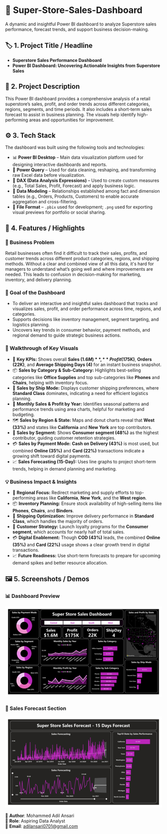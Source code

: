 # 🛒 Super-Store-Sales-Dashboard 

A dynamic and insightful Power BI dashboard to analyze Superstore sales performance, forecast trends, and support business decision-making.


## 🏷️ 1. Project Title / Headline

- **Superstore Sales Performance Dashboard**
- **Power BI Dashboard: Uncovering Actionable Insights from Superstore Sales**


## 📝 2. Project Description

This Power BI dashboard provides a comprehensive analysis of a retail superstore’s sales, profit, and order trends across different categories, regions, segments, and time periods. It also includes a short-term sales forecast to assist in business planning. The visuals help identify high-performing areas and opportunities for improvement.


## ⚙️ 3. Tech Stack

The dashboard was built using the following tools and technologies:

- 📊 **Power BI Desktop** – Main data visualization platform used for designing interactive dashboards and reports.  
- 📂 **Power Query** – Used for data cleaning, reshaping, and transforming raw Excel data before visualization.  
- 🧠 **DAX (Data Analysis Expressions)** – Used to create custom measures (e.g., Total Sales, Profit, Forecast) and apply business logic.  
- 📝 **Data Modeling** – Relationships established among fact and dimension tables (e.g., Orders, Products, Customers) to enable accurate aggregation and cross-filtering.  
- 📁 **File Format** – `.pbix` used for development; `.png` used for exporting visual previews for portfolio or social sharing.


## 🌟 4. Features / Highlights

### 🧩 Business Problem

Retail businesses often find it difficult to track their sales, profits, and customer trends across different product categories, regions, and shipping methods. Without a clear and combined view of all this data, it's hard for managers to understand what’s going well and where improvements are needed. This leads to confusion in decision-making for marketing, inventory, and delivery planning.

### 🎯 Goal of the Dashboard

- To deliver an interactive and insightful sales dashboard that tracks and visualizes sales, profit, and order performance across time, regions, and categories.
- Supports decisions like inventory management, segment targeting, and logistics planning.
- Uncovers key trends in consumer behavior, payment methods, and regional demand to guide strategic business actions.

### 🧭 Walkthrough of Key Visuals

- 📌 **Key KPIs:** Shows overall **Sales ($1.6M)**, **Profit ($175K)**, **Orders (22K)**, and **Average Shipping Days (4)** for an instant business snapshot.  
- 📦 **Sales by Category & Sub-Category:** Highlights best-selling categories like **Office Supplies** and top sub-categories like **Phones** and **Chairs**, helping with inventory focus.  
- 🛫 **Sales by Ship Mode:** Displays customer shipping preferences, where **Standard Class** dominates, indicating a need for efficient logistics planning.  
- 📅 **Monthly Sales & Profit by Year:** Identifies seasonal patterns and performance trends using area charts, helpful for marketing and budgeting.  
- 🗺️ **Sales by Region & State:** Maps and donut charts reveal that **West (33%)** and states like **California** and **New York** are top contributors.  
- 👥 **Sales by Segment:** Shows **Consumer segment (48%)** as the highest contributor, guiding customer retention strategies.  
- 💳 **Sales by Payment Mode:** **Cash on Delivery (43%)** is most used, but combined **Online (35%)** and **Card (22%)** transactions indicate a growing shift toward digital payments.  
- 📈 **Sales Forecasting (15-Day):** Uses line graphs to project short-term trends, helping in demand planning and marketing.

### 💡 Business Impact & Insights

- 📍 **Regional Focus:** Redirect marketing and supply efforts to top-performing areas like **California**, **New York**, and the **West region**.  
- 📦 **Inventory Planning:** Ensure stock availability of high-selling items like **Phones**, **Chairs**, and **Binders**.  
- 🚛 **Shipping Optimization:** Improve delivery performance in **Standard Class**, which handles the majority of orders.  
- 👤 **Customer Strategy:** Launch loyalty programs for the **Consumer segment**, which accounts for nearly half of total sales.  
- 💳 **Digital Enablement:** Though **COD (43%)** leads, the combined **Online (35%)** and **Card (22%)** usage shows a clear growth trend in digital transactions.  
- 📈 **Future Readiness:** Use short-term forecasts to prepare for upcoming demand spikes and better resource allocation.


## 🖼️ 5. Screenshots / Demos

### 📊 Dashboard Preview  
![Dashboard Preview](https://github.com/adill07/Super-Store-Sales-Dashboard/blob/main/Dashboard_image.jpg)

### 🔮 Sales Forecast Section  
![Sales Forecast](https://github.com/adill07/Super-Store-Sales-Dashboard/blob/main/Sales_Forecast_image.jpg)


🔗 **Author**: Mohammed Adil Ansari  
💼 **Role**: Aspiring Data Analyst  
📧 **Email**: adilansari0701@gmail.com

